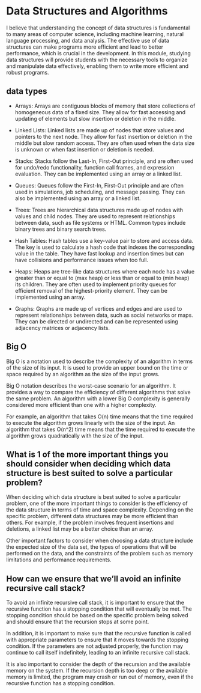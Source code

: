  # Data Structures and Algorithms
 
I believe that understanding the concept of data structures is fundamental to many areas of computer science, including machine learning, natural language processing, and data analysis. The effective use of data structures can make programs more efficient and lead to better performance, which is crucial in the development. In this module, studying data structures will provide students with the necessary tools to organize and manipulate data effectively, enabling them to write more efficient and robust programs.

## data types
- Arrays: Arrays are contiguous blocks of memory that store collections of homogeneous data of a fixed size. They allow for fast accessing and updating of elements but slow insertion or deletion in the middle. 

- Linked Lists: Linked lists are made up of nodes that store values and pointers to the next node. They allow for fast insertion or deletion in the middle but slow random access. They are often used when the data size is unknown or when fast insertion or deletion is needed. 

- Stacks: Stacks follow the Last-In, First-Out principle, and are often used for undo/redo functionality, function call frames, and expression evaluation. They can be implemented using an array or a linked list. 

- Queues: Queues follow the First-In, First-Out principle and are often used in simulations, job scheduling, and message passing. They can also be implemented using an array or a linked list. 

- Trees: Trees are hierarchical data structures made up of nodes with values and child nodes. They are used to represent relationships between data, such as file systems or HTML. Common types include binary trees and binary search trees. 

- Hash Tables: Hash tables use a key-value pair to store and access data. The key is used to calculate a hash code that indexes the corresponding value in the table. They have fast lookup and insertion times but can have collisions and performance issues when too full. 

- Heaps: Heaps are tree-like data structures where each node has a value greater than or equal to (max heap) or less than or equal to (min heap) its children. They are often used to implement priority queues for efficient removal of the highest-priority element. They can be implemented using an array. 

- Graphs: Graphs are made up of vertices and edges and are used to represent relationships between data, such as social networks or maps. They can be directed or undirected and can be represented using adjacency matrices or adjacency lists.

## Big O
Big O is a notation used to describe the complexity of an algorithm in terms of the size of its input. It is used to provide an upper bound on the time or space required by an algorithm as the size of the input grows. 

Big O notation describes the worst-case scenario for an algorithm. It provides a way to compare the efficiency of different algorithms that solve the same problem. An algorithm with a lower Big O complexity is generally considered more efficient than one with a higher complexity.

For example, an algorithm that takes O(n) time means that the time required to execute the algorithm grows linearly with the size of the input. An algorithm that takes O(n^2) time means that the time required to execute the algorithm grows quadratically with the size of the input.

## What is 1 of the more important things you should consider when deciding which data structure is best suited to solve a particular problem?
When deciding which data structure is best suited to solve a particular problem, one of the more important things to consider is the efficiency of the data structure in terms of time and space complexity. Depending on the specific problem, different data structures may be more efficient than others. For example, if the problem involves frequent insertions and deletions, a linked list may be a better choice than an array.

Other important factors to consider when choosing a data structure include the expected size of the data set, the types of operations that will be performed on the data, and the constraints of the problem such as memory limitations and performance requirements.

## How can we ensure that we’ll avoid an infinite recursive call stack?
To avoid an infinite recursive call stack, it is important to ensure that the recursive function has a stopping condition that will eventually be met. The stopping condition should be based on the specific problem being solved and should ensure that the recursion stops at some point.

In addition, it is important to make sure that the recursive function is called with appropriate parameters to ensure that it moves towards the stopping condition. If the parameters are not adjusted properly, the function may continue to call itself indefinitely, leading to an infinite recursive call stack.

It is also important to consider the depth of the recursion and the available memory on the system. If the recursion depth is too deep or the available memory is limited, the program may crash or run out of memory, even if the recursive function has a stopping condition.
